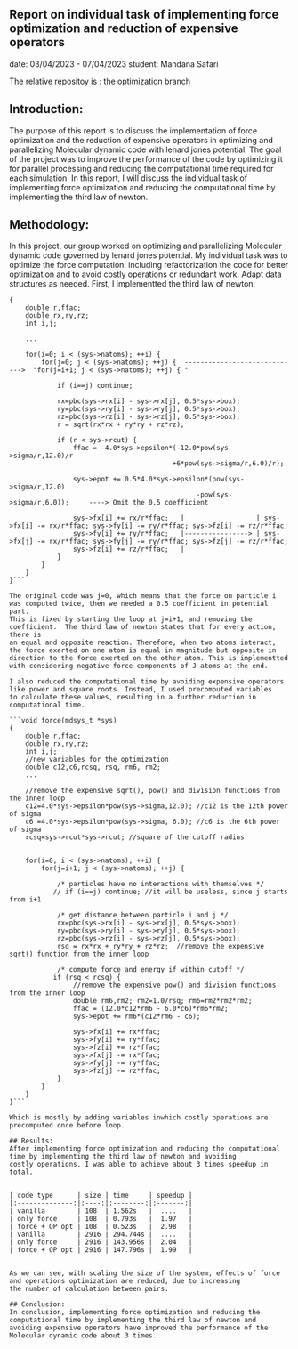 ## Report on individual task of implementing force optimization and reduction of expensive operators
date: 03/04/2023 - 07/04/2023
student: Mandana Safari


The relative repositoy is : [the optimization branch](https://github.com/Project-MD-GPS/ljmd/tree/optimization)

## Introduction:
The purpose of this report is to discuss the implementation of force optimization and the reduction of expensive operators in optimizing 
and parallelizing Molecular dynamic code with lenard jones potential. 
The goal of the project was to improve the performance of the code by optimizing it for parallel processing and reducing the computational
time required for each simulation. In this report, I will discuss the individual task of implementing force optimization and reducing the 
computational time by implementing the third law of newton.

## Methodology:
In this project, our group worked on optimizing and parallelizing Molecular dynamic code governed by lenard jones potential.
 My individual task was to optimize the force computation: including refactorization the code for better optimization and to avoid costly
operations or redundant work. Adapt data structures as needed. 
First, I implementted the third law of newton:

```static void force(mdsys_t *sys)
{
    double r,ffac;
    double rx,ry,rz;
    int i,j;

    ...
    
    for(i=0; i < (sys->natoms); ++i) {    
        for(j=0; j < (sys->natoms); ++j) {  ----------------------------->  "for(j=i+1; j < (sys->natoms); ++j) { "

            if (i==j) continue;

            rx=pbc(sys->rx[i] - sys->rx[j], 0.5*sys->box); 
            ry=pbc(sys->ry[i] - sys->ry[j], 0.5*sys->box);
            rz=pbc(sys->rz[i] - sys->rz[j], 0.5*sys->box);
            r = sqrt(rx*rx + ry*ry + rz*rz);

            if (r < sys->rcut) {
                ffac = -4.0*sys->epsilon*(-12.0*pow(sys->sigma/r,12.0)/r
                                         +6*pow(sys->sigma/r,6.0)/r);

                sys->epot += 0.5*4.0*sys->epsilon*(pow(sys->sigma/r,12.0)  
                                               -pow(sys->sigma/r,6.0));     ----> Omit the 0.5 coefficient

                sys->fx[i] += rx/r*ffac;   |                  | sys->fx[i] -= rx/r*ffac; sys->fy[i] -= ry/r*ffac; sys->fz[i] -= rz/r*ffac;
                sys->fy[i] += ry/r*ffac;   |----------------> | sys->fx[j] -= rx/r*ffac; sys->fy[j] -= ry/r*ffac; sys->fz[j] -= rz/r*ffac;
                sys->fz[i] += rz/r*ffac;   |
            }
        }
    }
}```

The original code was j=0, which means that the force on particle i was computed twice, then we needed a 0.5 coefficient in potential part.
This is fixed by starting the loop at j=i+1, and removing the coefficient.  The third law of newton states that for every action, there is
an equal and opposite reaction. Therefore, when two atoms interact, the force exerted on one atom is equal in magnitude but opposite in 
direction to the force exerted on the other atom. This is implementted with considering negative force components of J atoms at the end.

I also reduced the computational time by avoiding expensive operators like power and square roots. Instead, I used precomputed variables
to calculate these values, resulting in a further reduction in computational time.

```void force(mdsys_t *sys)
{
    double r,ffac;
    double rx,ry,rz;
    int i,j;
    //new variables for the optimization
    double c12,c6,rcsq, rsq, rm6, rm2;
    ...

    //remove the expensive sqrt(), pow() and division functions from the inner loop
    c12=4.0*sys->epsilon*pow(sys->sigma,12.0); //c12 is the 12th power of sigma
    c6 =4.0*sys->epsilon*pow(sys->sigma, 6.0); //c6 is the 6th power of sigma
    rcsq=sys->rcut*sys->rcut; //square of the cutoff radius


    for(i=0; i < (sys->natoms); ++i) {
        for(j=i+1; j < (sys->natoms); ++j) {

            /* particles have no interactions with themselves */
           // if (i==j) continue; //it will be useless, since j starts from i+1

            /* get distance between particle i and j */
            rx=pbc(sys->rx[i] - sys->rx[j], 0.5*sys->box);
            ry=pbc(sys->ry[i] - sys->ry[j], 0.5*sys->box);
            rz=pbc(sys->rz[i] - sys->rz[j], 0.5*sys->box);
            rsq = rx*rx + ry*ry + rz*rz;  //remove the expensive sqrt() function from the inner loop

            /* compute force and energy if within cutoff */
           if (rsq < rcsq) {
                //remove the expensive pow() and division functions from the inner loop
                double rm6,rm2; rm2=1.0/rsq; rm6=rm2*rm2*rm2;
                ffac = (12.0*c12*rm6 - 6.0*c6)*rm6*rm2;
                sys->epot += rm6*(c12*rm6 - c6); 

                sys->fx[i] += rx*ffac;
                sys->fy[i] += ry*ffac;
                sys->fz[i] += rz*ffac;
                sys->fx[j] -= rx*ffac;  
                sys->fy[j] -= ry*ffac;
                sys->fz[j] -= rz*ffac;
            }
        }
    }
}```

Which is mostly by adding variables inwhich costly operations are precomputed once before loop. 

## Results:
After implementing force optimization and reducing the computational time by implementing the third law of newton and avoiding 
costly operations, I was able to achieve about 3 times speedup in total. 


| code type      | size | time     | speedup |
|:--------------:|:----:|:--------:|:-------:|
| vanilla        | 108  | 1.562s   |  ....   |
| only force     | 108  | 0.793s   |  1.97   |
| force + OP opt | 108  | 0.523s   |  2.98   |
| vanilla        | 2916 | 294.744s |  ....   |
| only force     | 2916 | 143.956s |  2.04   |
| force + OP opt | 2916 | 147.796s |  1.99   |

                   
As we can see, with scaling the size of the system, effects of force and operations optimization are reduced, due to increasing 
the number of calculation between pairs.

## Conclusion:
In conclusion, implementing force optimization and reducing the computational time by implementing the third law of newton and 
avoiding expensive operators have improved the performance of the Molecular dynamic code about 3 times. 
